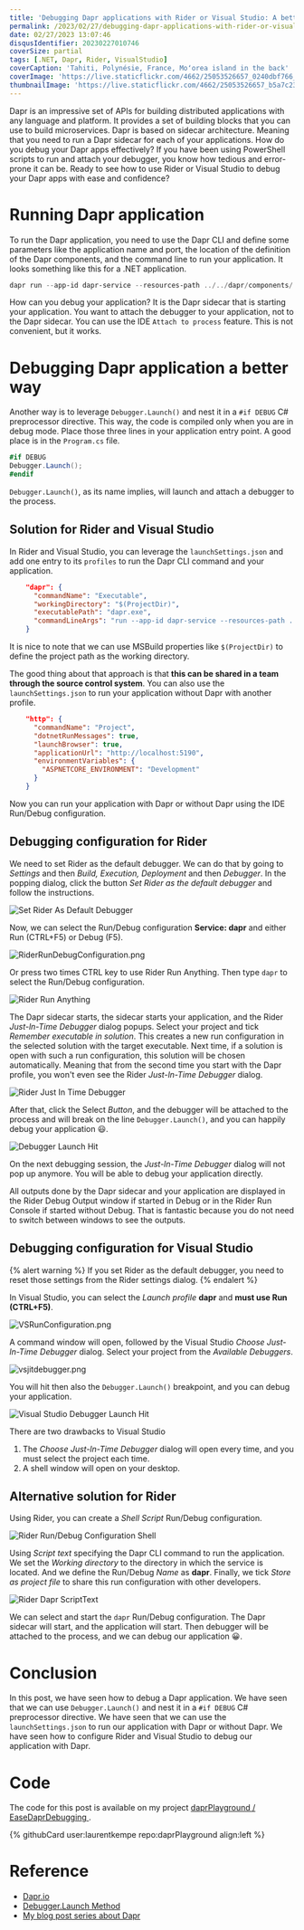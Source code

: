 ```yaml
---
title: 'Debugging Dapr applications with Rider or Visual Studio: A better way'
permalink: /2023/02/27/debugging-dapr-applications-with-rider-or-visual-studio-a-better-way/
date: 02/27/2023 13:07:46
disqusIdentifier: 20230227010746
coverSize: partial
tags: [.NET, Dapr, Rider, VisualStudio]
coverCaption: 'Tahiti, Polynésie, France, Moʻorea island in the back'
coverImage: 'https://live.staticflickr.com/4662/25053526657_0240dbf766_h.jpg'
thumbnailImage: 'https://live.staticflickr.com/4662/25053526657_b5a7c23594_q.jpg'
---
```

Dapr is an impressive set of APIs for building distributed applications with any language and platform. It provides a set of building blocks that you can use to build microservices. Dapr is based on sidecar architecture. Meaning that you need to run a Dapr sidecar for each of your applications. How do you debug your Dapr apps effectively? If you have been using PowerShell scripts to run and attach your debugger, you know how tedious and error-prone it can be. Ready to see how to use Rider or Visual Studio to debug your Dapr apps with ease and confidence?
<!-- more -->

# Running Dapr application

To run the Dapr application, you need to use the Dapr CLI and define some parameters like the application name and port, the location of the definition of the Dapr components, and the command line to run your application. It looks something like this for a .NET application.

```powershell
dapr run --app-id dapr-service --resources-path ../../dapr/components/ --app-port 5190 -- dotnet run --project .
```

How can you debug your application? It is the Dapr sidecar that is starting your application. You want to attach the debugger to your application, not to the Dapr sidecar. You can use the IDE `Attach to process` feature. This is not convenient, but it works.

# Debugging Dapr application a better way

Another way is to leverage `Debugger.Launch()` and nest it in a `#if DEBUG` C# preprocessor directive. This way, the code is compiled only when you are in debug mode. Place those three lines in your application entry point. A good place is in the `Program.cs` file.

```csharp
#if DEBUG
Debugger.Launch();
#endif
```

`Debugger.Launch()`, as its name implies, will launch and attach a debugger to the process.

## Solution for Rider and Visual Studio

In Rider and Visual Studio, you can leverage the `launchSettings.json` and add one entry to its `profiles` to run the Dapr CLI command and your application.

```json
    "dapr": {
      "commandName": "Executable",
      "workingDirectory": "$(ProjectDir)",
      "executablePath": "dapr.exe",
      "commandLineArgs": "run --app-id dapr-service --resources-path ../dapr/components/ --app-port 5190 -- dotnet run --project ."
    }
```

It is nice to note that we can use MSBuild properties like `$(ProjectDir)` to define the project path as the working directory. 

The good thing about that approach is that **this can be shared in a team through the source control system**. You can also use the `launchSettings.json` to run your application without Dapr with another profile.

```json
    "http": {
      "commandName": "Project",
      "dotnetRunMessages": true,
      "launchBrowser": true,
      "applicationUrl": "http://localhost:5190",
      "environmentVariables": {
        "ASPNETCORE_ENVIRONMENT": "Development"
      }
    }
```

Now you can run your application with Dapr or without Dapr using the IDE Run/Debug configuration.

## Debugging configuration for Rider

We need to set Rider as the default debugger. We can do that by going to _Settings_ and then _Build, Execution, Deployment_ and then _Debugger_. In the popping dialog, click the button _Set Rider as the default debugger_ and follow the instructions.

![Set Rider As Default Debugger](/images/SetRiderAsDefaultDebugger.png)

Now, we can select the Run/Debug configuration **Service: dapr** and either Run (CTRL+F5) or Debug (F5).

![RiderRunDebugConfiguration.png](/images/RiderRunDebugConfiguration.png)

Or press two times CTRL key to use Rider Run Anything. Then type `dapr` to select the Run/Debug configuration.

![Rider Run Anything](/images/RiderRunAnything.png)

The Dapr sidecar starts, the sidecar starts your application, and the Rider _Just-ln-Time Debugger_ dialog popups. Select your project and tick _Remember executable in solution_. This creates a new run configuration in the selected solution with the target executable. Next time, if a solution is open with such a run configuration, this solution will be chosen automatically. Meaning that from the second time you start with the Dapr profile, you won't even see the Rider _Just-ln-Time Debugger_ dialog.

![Rider Just In Time Debugger](/images/RiderJITDebuggerLauncher64.png)

After that, click the Select _Button_, and the debugger will be attached to the process and will break on the line `Debugger.Launch()`, and you can happily debug your application 😃.

![Debugger Launch Hit](/images/DebuggerLaunchHit.png)

On the next debugging session, the _Just-ln-Time Debugger_ dialog will not pop up anymore. You will be able to debug your application directly.

All outputs done by the Dapr sidecar and your application are displayed in the Rider Debug Output window if started in Debug or in the Rider Run Console if started without Debug. That is fantastic because you do not need to switch between windows to see the outputs.

## Debugging configuration for Visual Studio

{% alert warning %}
If you set Rider as the default debugger, you need to reset those settings from the Rider settings dialog.
{% endalert %}

In Visual Studio, you can select the _Launch profile_ **dapr** and **must use Run (CTRL+F5)**. 

![VSRunConfiguration.png](/images/VSRunConfiguration.png)

A command window will open, followed by the Visual Studio _Choose Just-ln-Time Debugger_ dialog. Select your project from the _Available Debuggers_. 

![vsjitdebugger.png](/images/vsjitdebugger.png)

You will hit then also the `Debugger.Launch()` breakpoint, and you can debug your application.

![Visual Studio Debugger Launch Hit](/images/VSDebuggerLaunchHit.png)

There are two drawbacks to Visual Studio
1. The _Choose Just-ln-Time Debugger_ dialog will open every time, and you must select the project each time.
2. A shell window will open on your desktop.

## Alternative solution for Rider

Using Rider, you can create a _Shell Script_ Run/Debug configuration.

![Rider Run/Debug Configuration Shell](/images/RiderRunDebugConfigurationShell.png)

Using _Script text_ specifying the Dapr CLI command to run the application. We set the _Working directory_ to the directory in which the service is located. And we define the Run/Debug _Name_ as **dapr**. Finally, we tick _Store as project file_ to share this run configuration with other developers.

![Rider Dapr ScriptText](/images/RiderDaprScriptText.png)

We can select and start the `dapr` Run/Debug configuration. The Dapr sidecar will start, and the application will start. Then debugger will be attached to the process, and we can debug our application 😀.

# Conclusion

In this post, we have seen how to debug a Dapr application. We have seen that we can use `Debugger.Launch()` and nest it in a `#if DEBUG` C# preprocessor directive. We have seen that we can use the `launchSettings.json` to run our application with Dapr or without Dapr. We have seen how to configure Rider and Visual Studio to debug our application with Dapr.

# Code

The code for this post is available on my project [daprPlayground / EaseDaprDebugging ](https://github.com/laurentkempe/daprPlayground/tree/master/EaseDaprDebugging).

<p></p>
{% githubCard user:laurentkempe repo:daprPlayground align:left %}

# Reference

* [Dapr.io](https://dapr.io/)
* [Debugger.Launch Method](https://learn.microsoft.com/en-us/dotnet/api/system.diagnostics.debugger.launch?view=net-7.0)
* [My blog post series about Dapr](https://laurentkempe.com/tags/Dapr/)

